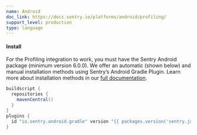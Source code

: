 ```yaml
---
name: Android
doc_link: https://docs.sentry.io/platforms/android/profiling/
support_level: production
type: language
---
```


#### Install

For the Profiling integration to work, you must have the Sentry Android package (minimum version 6.0.0). We offer an automatic (shown below) and manual installation methods using Sentry’s Android Gradle Plugin. Learn more about installation methods in our [full documentation](https://docs.sentry.io/platforms/android/#install).

```groovy
buildscript {
  repositories {
    mavenCentral()
  }
}
plugins {
  id "io.sentry.android.gradle" version "{{ packages.version('sentry.java.android.gradle-plugin', '3.0.0') }}"
}
```
